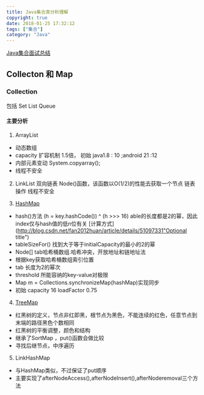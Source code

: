 ```yaml
---
title: Java集合类分析理解
copyright: true
date: 2018-01-25 17:32:12
tags: ["集合"]
category: "Java"
---
```

[Java集合面试总结](http://blog.csdn.net/csdn_terence/article/details/78379878 "Optional title")
## Collecton 和 Map
### Collection
包括 Set List Queue
#### 主要分析
1. ArrayList
 * 动态数组
 * capacity 扩容机制  1.5倍， 初始 java1.8 : 10 ;android 21 :12
 * 内部元素变动 System.copyarray();
 * 线程不安全

2. LinkList
双向链表
Node()函数，该函数以O(1/2)的性能去获取一个节点
链表操作
线程不安全

3. [HashMap](http://www.importnew.com/20386.html "Optional title")
 * hash()方法 (h = key.hashCode()) ^ (h >>> 16) able的长度都是2的幂，因此index仅与hash值的低n位有关 [计算方式](http://blog.csdn.net/fan2012huan/article/details/51097331"Optional title")
 * tableSizeFor() 找到大于等于initialCapacity的最小的2的幂
 * Node[] tab哈希桶数组.哈希冲突，开放地址和链地址法
 * 根据key获取哈希桶数组索引位置
 * tab 长度为2的幂次
 * threshold 所能容纳的key-value对极限
 * Map m = Collections.synchronizeMap(hashMap)实现同步
 * 初始 capacity 16 loadFactor 0.75

4. [TreeMap](http://www.iqiyi.com/v_19rro6v558.html?vfm=m_312_shsp "Optional title")
 * 红黑树的定义，节点非红即黑，根节点为黑色，不能连续的红色，任意节点到末端的路径黑色个数相同
 * 红黑树的平衡调整，颜色和结构
 * 继承了SortMap ，put()函数会做比较
 * 寻找后继节点，中序遍历

5. LinkHashMap
* 与HashMap类似，不过保证了put顺序
* 主要实现了afterNodeAccess(),afterNodeInsert(),afterNoderemoval三个方法
